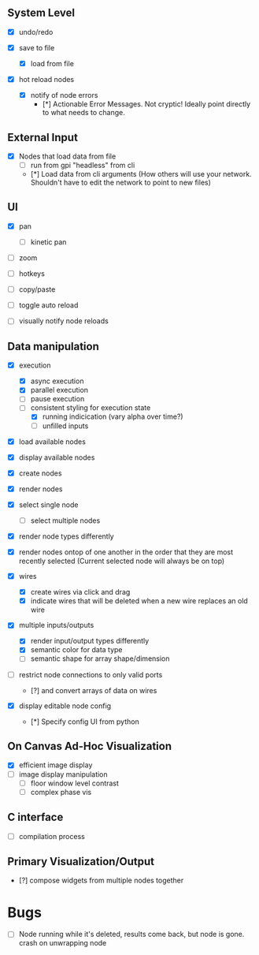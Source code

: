 ## System Level
- [x] undo/redo

- [x] save to file
  - [x] load from file

- [x] hot reload nodes
  - [x] notify of node errors
    - [*] Actionable Error Messages. Not cryptic! Ideally point directly to what needs to change.
## External Input
- [x] Nodes that load data from file
  - [ ] run from gpi "headless" from cli
  - [*] Load data from cli arguments (How others will use your network. Shouldn't have to edit the network to point to new files)

## UI
 - [x] pan
   - [ ] kinetic pan
 - [ ] zoom
 - [ ] hotkeys
 - [ ] copy/paste
 - [ ] toggle auto reload
 - [ ] visually notify node reloads


## Data manipulation
- [x] execution
  - [x] async execution
  - [x] parallel execution
  - [ ] pause execution
  - [ ] consistent styling for execution state
    - [x] running indicication (vary alpha over time?)
    - [ ] unfilled inputs

- [x] load available nodes
- [x] display available nodes
- [x] create nodes

- [x] render nodes

- [x] select single node
  - [ ] select multiple nodes

- [x] render node types differently
- [x] render nodes ontop of one another in the order that they are most recently selected (Current selected node will always be on top)

- [x] wires
  - [x] create wires via click and drag
  - [x] indicate wires that will be deleted when a new wire replaces an old wire  
- [x] multiple inputs/outputs
  - [x] render input/output types differently
  - [x] semantic color for data type 
  - [ ] semantic shape for array shape/dimension

- [ ] restrict node connections to only valid ports
  - [?] and convert arrays of data on wires

- [x] display editable node config
  - [*] Specify config UI from python


## On Canvas Ad-Hoc Visualization 
- [x] efficient image display
- [ ] image display manipulation
  - [ ] floor window level contrast
  - [ ] complex phase vis

## C interface
- [ ] compilation process


## Primary Visualization/Output
- [?] compose widgets from multiple nodes together

# Bugs
- [ ] Node running while it's deleted, results come back, but node is gone. crash on unwrapping node
